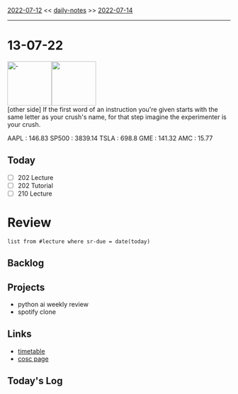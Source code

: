 [2022-07-12](daily_notes/2022-07-12) << [daily-notes](notes/daily-notes.md) >> [2022-07-14](daily_notes/2022-07-14)

---
# 13-07-22
<a href='spotify:album:'><img src='' alt=' - ' height=100></a><img src='https://imgs.xkcd.com/comics/fmri_billboard.png' height=100>
<br>[other side] If the first word of an instruction you're given starts with the same letter as your crush's name, for that step imagine the experimenter is your crush.

AAPL : 146.83 
SP500 : 3839.14 
TSLA : 698.8
GME : 141.32
AMC : 15.77

## Today

- [ ] 202 Lecture
- [ ] 202 Tutorial
- [ ] 210 Lecture

# Review
```dataview
list from #lecture where sr-due = date(today)
```

## Backlog

## Projects
- python ai weekly review
- spotify clone

## Links
- [timetable](https://i.imgur.com/9ghbvAG.png)
- [cosc page](https://cosc203.cspages.otago.ac.nz)

## Today's Log